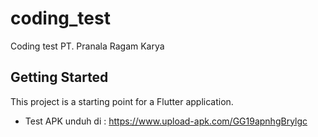 # coding_test

Coding test PT. Pranala Ragam Karya

## Getting Started

This project is a starting point for a Flutter application.

- Test APK unduh di : https://www.upload-apk.com/GG19apnhgBrylgc
